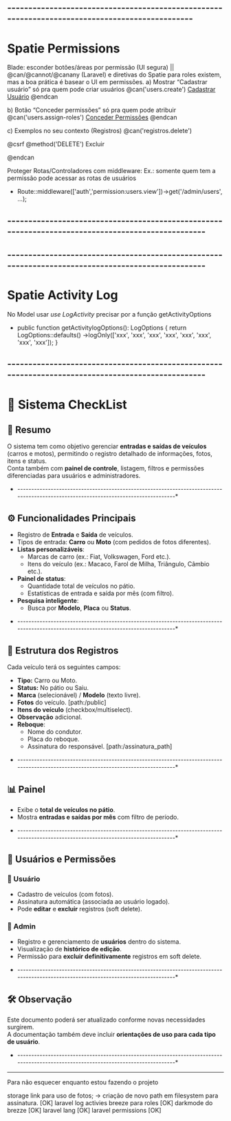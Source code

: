 ## ----------------------------------------------------------------------------------------------- ##
# Spatie Permissions
Blade: esconder botões/áreas por permissão (UI segura) || @can/@cannot/@canany (Laravel) e diretivas do Spatie para roles existem, mas a boa prática é basear o UI em permissões.
  a) Mostrar “Cadastrar usuário” só pra quem pode criar usuários
    @can('users.create')
      <a href="{{ route('admin.users.create') }}" class="btn btn-primary">Cadastrar Usuário</a>
    @endcan

  b) Botão “Conceder permissões” só pra quem pode atribuir
  @can('users.assign-roles')
    <a href="{{ route('admin.users.roles-perms', $user) }}" class="btn">Conceder Permissões</a>
  @endcan

  c) Exemplos no seu contexto (Registros)
  @can('registros.delete')
    <form method="POST" action="{{ route('registros.destroy', $r->id) }}">
        @csrf @method('DELETE')
        <x-danger-button>Excluir</x-danger-button>
    </form>
  @endcan

Proteger Rotas/Controladores com middleware:
  Ex.: somente quem tem a permissão pode acessar as rotas de usuários 
  - Route::middleware(['auth','permission:users.view'])->get('/admin/users', ...);
## -------------------------------------------------------------------------------------------------- ##

## -------------------------------------------------------------------------------------------------- ##
# Spatie Activity Log
No Model usar *use LogActivity*
  precisar por a função getActivityOptions
  -   public function getActivitylogOptions(): LogOptions
      {
          return LogOptions::defaults()
              ->logOnly(['xxx', 'xxx', 'xxx', 'xxx', 'xxx', 'xxx', 'xxx', 'xxx']);
      }    
## -------------------------------------------------------------------------------------------------- ##

# 🚗 Sistema CheckList
## 📌 Resumo
O sistema tem como objetivo gerenciar **entradas e saídas de veículos** (carros e motos), permitindo o registro detalhado de informações, fotos, itens e status.  
Conta também com **painel de controle**, listagem, filtros e permissões diferenciadas para usuários e administradores.  
* -----------------------------------------------------------------------------------------------------------------------------------*

## ⚙️ Funcionalidades Principais
- Registro de **Entrada** e **Saída** de veículos.  
- Tipos de entrada: **Carro** ou **Moto** (com pedidos de fotos diferentes).  
- **Listas personalizáveis**:
  - Marcas de carro (ex.: Fiat, Volkswagen, Ford etc.).  
  - Itens do veículo (ex.: Macaco, Farol de Milha, Triângulo, Câmbio etc.).  
- **Painel de status**:
  - Quantidade total de veículos no pátio.  
  - Estatísticas de entrada e saída por mês (com filtro).  
- **Pesquisa inteligente**:
  - Busca por **Modelo**, **Placa** ou **Status**.  

* -----------------------------------------------------------------------------------------------------------------------------------*
## 📝 Estrutura dos Registros
Cada veículo terá os seguintes campos:  
- **Tipo:** Carro ou Moto.  
- **Status:** No pátio ou Saiu.  
- **Marca** (selecionável) / **Modelo** (texto livre).  
- **Fotos** do veículo.  [path:/public]
- **Itens do veículo** (checkbox/multiselect).  
- **Observação** adicional.  
- **Reboque**:
  - Nome do condutor.  
  - Placa do reboque.  
  - Assinatura do responsável.  [path:/assinatura_path]

* -----------------------------------------------------------------------------------------------------------------------------------*

## 📊 Painel
- Exibe o **total de veículos no pátio**.  
- Mostra **entradas e saídas por mês** com filtro de período.  

* -----------------------------------------------------------------------------------------------------------------------------------*

## 👥 Usuários e Permissões
### 🔹 Usuário
- Cadastro de veículos (com fotos).  
- Assinatura automática (associada ao usuário logado).  
- Pode **editar** e **excluir** registros (soft delete).  

### 🔹 Admin
- Registro e gerenciamento de **usuários** dentro do sistema.  
- Visualização de **histórico de edição**.  
- Permissão para **excluir definitivamente** registros em soft delete.  

* -----------------------------------------------------------------------------------------------------------------------------------*

## 🛠️ Observação
Este documento poderá ser atualizado conforme novas necessidades surgirem.  
A documentação também deve incluir **orientações de uso para cada tipo de usuário**.  

* -----------------------------------------------------------------------------------------------------------------------------------*






------------------
Para não esquecer enquanto estou fazendo o projeto

storage link para uso de fotos;  -> criação de novo path em filesystem para assinatura. [OK]
laravel log activies
breeze para roles [OK]
darkmode do brezze [OK]
laravel lang [OK]
laravel permissions [OK]

